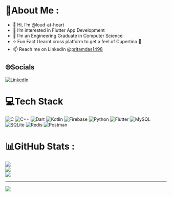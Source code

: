 # 💫About Me :
- 👋 Hi, I’m @loud-at-heart
- 👀 I’m interested in Flutter App Development
- 🌱 I’m an Engineering Graduate in Computer Science
- ⭐️ Fun Fact I learnt cross platform to get a feel of Cupertino 
- 📫 Reach me on LinkedIn @[pritamdas1498](https://www.linkedin.com/in/pritamdas1498/)

## 🌐Socials
[![LinkedIn](https://img.shields.io/badge/LinkedIn-%230077B5.svg?logo=linkedin&logoColor=white)](https://www.linkedin.com/in/pritamdas1498) 

# 💻Tech Stack
![C](https://img.shields.io/badge/c-%2300599C.svg?style=flat-square&logo=c&logoColor=white) ![C++](https://img.shields.io/badge/c++-%2300599C.svg?style=flat-square&logo=c%2B%2B&logoColor=white) ![Dart](https://img.shields.io/badge/dart-%230175C2.svg?style=flat-square&logo=dart&logoColor=white) ![Kotlin](https://img.shields.io/badge/kotlin-%230095D5.svg?style=flat-square&logo=kotlin&logoColor=white) ![Firebase](https://img.shields.io/badge/firebase-%23039BE5.svg?style=flat-square&logo=firebase) ![Python](https://img.shields.io/badge/python-3670A0?style=flat-square&logo=python&logoColor=ffdd54) ![Flutter](https://img.shields.io/badge/Flutter-%2302569B.svg?style=flat-square&logo=Flutter&logoColor=white) ![MySQL](https://img.shields.io/badge/mysql-%2300f.svg?style=flat-square&logo=mysql&logoColor=white) ![SQLite](https://img.shields.io/badge/sqlite-%2307405e.svg?style=flat-square&logo=sqlite&logoColor=white) ![Redis](https://img.shields.io/badge/redis-%23DD0031.svg?style=flat-square&logo=redis&logoColor=white) ![Postman](https://img.shields.io/badge/Postman-FF6C37?style=flat-square&logo=postman&logoColor=white)
# 📊GitHub Stats :
![](https://github-readme-stats.vercel.app/api?username=loud-at-heart&theme=material-palenight&hide_border=false&include_all_commits=false&count_private=false)<br/>
![](https://github-readme-streak-stats.herokuapp.com/?user=loud-at-heart&theme=material-palenight&hide_border=false)<br/>
![](https://github-readme-stats.vercel.app/api/top-langs/?username=loud-at-heart&theme=material-palenight&hide_border=false&include_all_commits=false&count_private=false&layout=compact)

---
[![](https://visitcount.itsvg.in/api?id=loud-at-heart&icon=0&color=0)](https://visitcount.itsvg.in)
